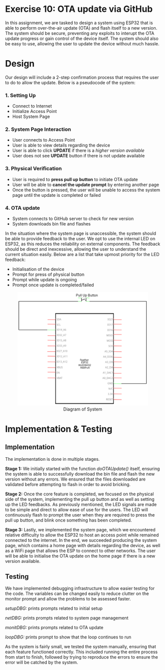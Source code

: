 Exercise 10: OTA update via GitHub
===

In this assignment, we are tasked to design a system using ESP32 that is able to perform over-the-air update (OTA) and flash itself to a new version. The system should be secure, preventing any exploits to interupt the OTA update progress or gain control of the device itself. The system should also be easy to use, allowing the user to update the device without much hassle.

# Design

Our design will include a 2-step confirmation process that requires the user to do to allow the update. Below is a pseudocode of the system:

### 1. Setting Up
- Connect to Internet
- Initialize Access Point
- Host System Page
### 2. System Page Interaction
- User connects to Access Point
- User is able to view details regarding the device
- User is able to click **UPDATE** if there is a *higher version available*
- User does not see **UPDATE** button if there is not update available
### 3. Physical Verification
- User is required to **press pull up button** to initiate OTA update
- User will be able to **cancel the update prompt** by entering another page
- Once the button is pressed, the user will be unable to access the system page until the update is completed or failed
### 4. OTA update
- System connects to GitHub server to check for new version
- System downloads bin file and flashes

In the situation where the system page is unaccessible, the system should be able to provide feedback to the user. We opt to use the internal LED on ESP32, as this reduces the reliability on external components. The feedback should be direct and inexcessive, allowing the user to understand the current situation easily. Below are a list that take upmost priority for the LED feedback:

- Initialisation of the device
- Prompt for press of physical button
- Prompt while update is ongoing
- Prompt once update is completed/failed

<figure style="text-align:center;">
<img src="./diagram.png" width="500" title="Diagram of System">
<figcaption style="text-align:center;">Diagram of System</figcaption>
</figure>



# Implementation & Testing

## Implementation

The implementation is done in multiple stages. 

**Stage 1:** We initially started with the function *doOTAUpdate()* itself, ensuring the system is able to successfully download the bin file and flash the new version without any errors. We ensured that the files downloaded are validated before attempting to flash in order to avoid bricking.

**Stage 2:** Once the core feature is completed, we focused on the physical side of the system, implementing the pull up button and as well as setting up the LED feedbacks. As previously mentioned, the LED signals are made to be simple and direct to allow ease of use for the users. The LED will continuously flash to prompt the user when they are required to press the pull up button, and blink once something has been completed.

**Stage 3:** Lastly, we implemented the system page, which we encountered relative difficulty to allow the ESP32 to host an access point while remained connected to the internet. In the end, we succeeded producing the system page, which contains a home page with details regarding the device, as well as a WiFi page that allows the ESP to connect to other networks. The user will be able to initialise the OTA update on the home page if there is a new version available.

## Testing

We have implemented debugging infrastructure to allow easier testing for the code. The variables can be changed easily to reduce clutter on the monitor prompt and allow the problems to be assessed faster.

*setupDBG:* prints prompts related to initial setup

*netDBG:* prints prompts related to system page management

*monitDBG:* prints prompts related to OTA update

*loopDBG:* prints prompt to show that the loop continues to run

As the system is fairly small, we tested the system manually, ensuring that each feature functioned correctly. This included running the entire process from start to finish, followed by trying to reproduce the errors to ensure the error will be catched by the system.

